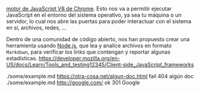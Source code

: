  [motor de JavaScript V8 de Chrome](https://developers.google.com/v8/).
Esto nos va a permitir ejecutar JavaScript en el entorno del sistema operativo,
ya sea tu máquina o un servidor, lo cual nos abre las puertas para poder
interactuar con el sistema en sí, archivos, redes, ...


Dentro de una comunidad de código abierto, nos han propuesto crear una
herramienta usando [Node.js](https://nodejs4.org/), que lea y analice archivos
en formato `Markdown`, para verificar los links que contengan y reportar
algunas estadísticas.
https://developer.mozilla.org/en-US/docs/Learn/Tools_and_testing12345/Client-side_JavaScript_frameworks

./some/example.md https://otra-cosa.net/algun-doc.html fail 404 algún doc
./some/example.md http://google.com/ ok 301 Google